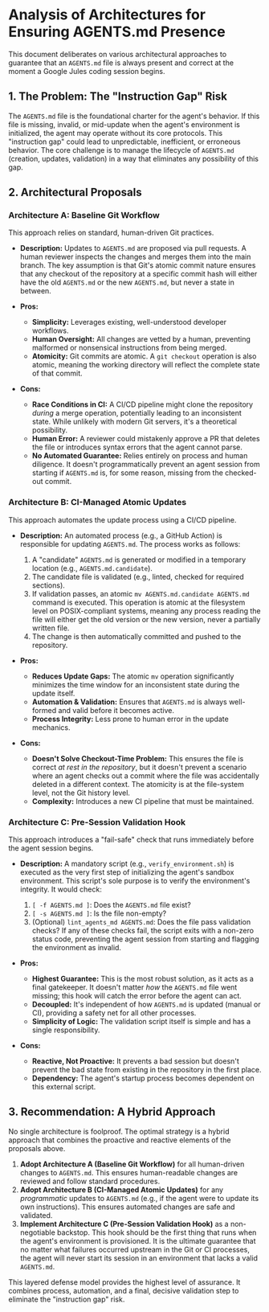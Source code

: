 # Analysis of Architectures for Ensuring AGENTS.md Presence

This document deliberates on various architectural approaches to guarantee that an `AGENTS.md` file is always present and correct at the moment a Google Jules coding session begins.

## 1. The Problem: The "Instruction Gap" Risk

The `AGENTS.md` file is the foundational charter for the agent's behavior. If this file is missing, invalid, or mid-update when the agent's environment is initialized, the agent may operate without its core protocols. This "instruction gap" could lead to unpredictable, inefficient, or erroneous behavior. The core challenge is to manage the lifecycle of `AGENTS.md` (creation, updates, validation) in a way that eliminates any possibility of this gap.

## 2. Architectural Proposals

### Architecture A: Baseline Git Workflow

This approach relies on standard, human-driven Git practices.

- **Description:** Updates to `AGENTS.md` are proposed via pull requests. A human reviewer inspects the changes and merges them into the main branch. The key assumption is that Git's atomic commit nature ensures that any checkout of the repository at a specific commit hash will either have the old `AGENTS.md` or the new `AGENTS.md`, but never a state in between.

- **Pros:**
    - **Simplicity:** Leverages existing, well-understood developer workflows.
    - **Human Oversight:** All changes are vetted by a human, preventing malformed or nonsensical instructions from being merged.
    - **Atomicity:** Git commits are atomic. A `git checkout` operation is also atomic, meaning the working directory will reflect the complete state of that commit.

- **Cons:**
    - **Race Conditions in CI:** A CI/CD pipeline might clone the repository *during* a merge operation, potentially leading to an inconsistent state. While unlikely with modern Git servers, it's a theoretical possibility.
    - **Human Error:** A reviewer could mistakenly approve a PR that deletes the file or introduces syntax errors that the agent cannot parse.
    - **No Automated Guarantee:** Relies entirely on process and human diligence. It doesn't programmatically prevent an agent session from starting if `AGENTS.md` is, for some reason, missing from the checked-out commit.

### Architecture B: CI-Managed Atomic Updates

This approach automates the update process using a CI/CD pipeline.

- **Description:** An automated process (e.g., a GitHub Action) is responsible for updating `AGENTS.md`. The process works as follows:
    1. A "candidate" `AGENTS.md` is generated or modified in a temporary location (e.g., `AGENTS.md.candidate`).
    2. The candidate file is validated (e.g., linted, checked for required sections).
    3. If validation passes, an atomic `mv AGENTS.md.candidate AGENTS.md` command is executed. This operation is atomic at the filesystem level on POSIX-compliant systems, meaning any process reading the file will either get the old version or the new version, never a partially written file.
    4. The change is then automatically committed and pushed to the repository.

- **Pros:**
    - **Reduces Update Gaps:** The atomic `mv` operation significantly minimizes the time window for an inconsistent state during the update itself.
    - **Automation & Validation:** Ensures that `AGENTS.md` is always well-formed and valid before it becomes active.
    - **Process Integrity:** Less prone to human error in the update mechanics.

- **Cons:**
    - **Doesn't Solve Checkout-Time Problem:** This ensures the file is correct *at rest in the repository*, but it doesn't prevent a scenario where an agent checks out a commit where the file was accidentally deleted in a different context. The atomicity is at the file-system level, not the Git history level.
    - **Complexity:** Introduces a new CI pipeline that must be maintained.

### Architecture C: Pre-Session Validation Hook

This approach introduces a "fail-safe" check that runs immediately before the agent session begins.

- **Description:** A mandatory script (e.g., `verify_environment.sh`) is executed as the very first step of initializing the agent's sandbox environment. This script's sole purpose is to verify the environment's integrity. It would check:
    1. `[ -f AGENTS.md ]`: Does the `AGENTS.md` file exist?
    2. `[ -s AGENTS.md ]`: Is the file non-empty?
    3. (Optional) `lint_agents_md AGENTS.md`: Does the file pass validation checks?
    If any of these checks fail, the script exits with a non-zero status code, preventing the agent session from starting and flagging the environment as invalid.

- **Pros:**
    - **Highest Guarantee:** This is the most robust solution, as it acts as a final gatekeeper. It doesn't matter *how* the `AGENTS.md` file went missing; this hook will catch the error before the agent can act.
    - **Decoupled:** It's independent of how `AGENTS.md` is updated (manual or CI), providing a safety net for all other processes.
    - **Simplicity of Logic:** The validation script itself is simple and has a single responsibility.

- **Cons:**
    - **Reactive, Not Proactive:** It prevents a bad session but doesn't prevent the bad state from existing in the repository in the first place.
    - **Dependency:** The agent's startup process becomes dependent on this external script.

## 3. Recommendation: A Hybrid Approach

No single architecture is foolproof. The optimal strategy is a hybrid approach that combines the proactive and reactive elements of the proposals above.

1.  **Adopt Architecture A (Baseline Git Workflow)** for all human-driven changes to `AGENTS.md`. This ensures human-readable changes are reviewed and follow standard procedures.
2.  **Adopt Architecture B (CI-Managed Atomic Updates)** for any *programmatic* updates to `AGENTS.md` (e.g., if the agent were to update its own instructions). This ensures automated changes are safe and validated.
3.  **Implement Architecture C (Pre-Session Validation Hook)** as a non-negotiable backstop. This hook should be the first thing that runs when the agent's environment is provisioned. It is the ultimate guarantee that no matter what failures occurred upstream in the Git or CI processes, the agent will never start its session in an environment that lacks a valid `AGENTS.md`.

This layered defense model provides the highest level of assurance. It combines process, automation, and a final, decisive validation step to eliminate the "instruction gap" risk.